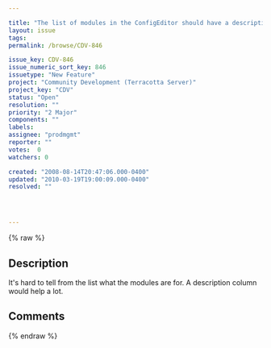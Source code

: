 ```yaml
---

title: "The list of modules in the ConfigEditor should have a description of what each module is for"
layout: issue
tags: 
permalink: /browse/CDV-846

issue_key: CDV-846
issue_numeric_sort_key: 846
issuetype: "New Feature"
project: "Community Development (Terracotta Server)"
project_key: "CDV"
status: "Open"
resolution: ""
priority: "2 Major"
components: ""
labels: 
assignee: "prodmgmt"
reporter: ""
votes:  0
watchers: 0

created: "2008-08-14T20:47:06.000-0400"
updated: "2010-03-19T19:00:09.000-0400"
resolved: ""




---
```


{% raw %}

## Description

<div markdown="1" class="description">

It's hard to tell from the list what the modules are for.  A description column would help a lot.

</div>

## Comments



{% endraw %}
